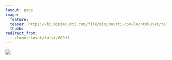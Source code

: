 ```yaml
---
layout: page
image:
  feature:
  teaser: https://b2.minimuutti.com/file/minimuutti-com/luontokuvat/talvi/IMG29631-245px.jpg
  thumb:
redirect_from:
  - /luontokuvat/talvi/00011
---
```


![](https://b2.minimuutti.com/file/minimuutti-com/luontokuvat/talvi/IMG29631-800px.jpg)
